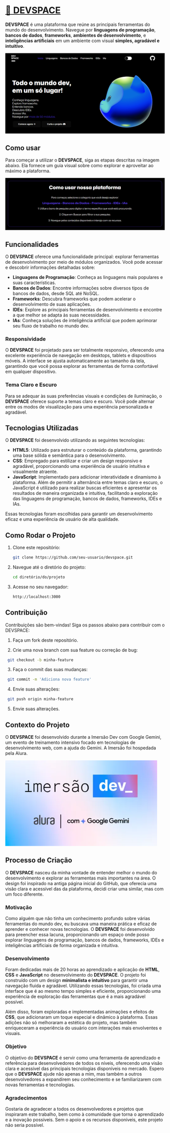 # [🌌 DEVSPACE](https://devspaceee.vercel.app)

**DEVSPACE** é uma plataforma que reúne as principais ferramentas do mundo do desenvolvimento. Navegue por **linguagens de programação**, **bancos de dados**, **frameworks**, **ambientes de desenvolvimento**, e **inteligências artificiais** em um ambiente com visual **simples, agradável e intuitivo**.

![DEVSPACE](assets/readme/readme.png)

## Como usar

Para começar a utilizar o **DEVSPACE**, siga as etapas descritas na imagem abaixo. Ela fornece um guia visual sobre como explorar e aproveitar ao máximo a plataforma.

![DEVSPACE](assets/readme/readme_2.png)

## Funcionalidades

O **DEVSPACE** oferece uma funcionalidade principal: explorar ferramentas de desenvolvimento por meio de módulos organizados. Você pode acessar e descobrir informações detalhadas sobre:

- **Linguagens de Programação**: Conheça as linguagens mais populares e suas características.
- **Bancos de Dados**: Encontre informações sobre diversos tipos de bancos de dados, desde SQL até NoSQL.
- **Frameworks**: Descubra frameworks que podem acelerar o desenvolvimento de suas aplicações.
- **IDEs**: Explore as principais ferramentas de desenvolvimento e encontre a que melhor se adapta às suas necessidades.
- **IAs**: Conheça soluções de inteligência artificial que podem aprimorar seu fluxo de trabalho no mundo dev.

### Responsividade

O **DEVSPACE** foi projetado para ser totalmente responsivo, oferecendo uma excelente experiência de navegação em desktops, tablets e dispositivos móveis. A interface se ajusta automaticamente ao tamanho da tela, garantindo que você possa explorar as ferramentas de forma confortável em qualquer dispositivo.

### Tema Claro e Escuro

Para se adequar às suas preferências visuais e condições de iluminação, o **DEVSPACE** oferece suporte a temas claro e escuro. Você pode alternar entre os modos de visualização para uma experiência personalizada e agradável.

## Tecnologias Utilizadas

O **DEVSPACE** foi desenvolvido utilizando as seguintes tecnologias:

- **HTML5**: Utilizado para estruturar o conteúdo da plataforma, garantindo uma base sólida e semântica para o desenvolvimento.
- **CSS**: Empregado para estilizar e criar um design responsivo e agradável, proporcionando uma experiência de usuário intuitiva e visualmente atraente.
- **JavaScript**: Implementado para adicionar interatividade e dinamismo à plataforma. Além de permitir a alternância entre temas claro e escuro, o JavaScript é utilizado para realizar buscas eficientes e apresentar os resultados de maneira organizada e intuitiva, facilitando a exploração das linguagens de programação, bancos de dados, frameworks, IDEs e IAs.

Essas tecnologias foram escolhidas para garantir um desenvolvimento eficaz e uma experiência de usuário de alta qualidade.

## Como Rodar o Projeto

1. Clone este repositório:

   ```bash
   git clone https://github.com/seu-usuario/devspace.git
   ```

2. Navegue até o diretório do projeto:

   ```bash
   cd diretório/do/projeto
   ```

3. Acesse no seu navegador:
   ```bash
   http://localhost:3000
   ```

## Contribuição

Contribuições são bem-vindas! Siga os passos abaixo para contribuir com o DEVSPACE:

1. Faça um fork deste repositório.

2. Crie uma nova branch com sua feature ou correção de bug:

```bash
 git checkout -b minha-feature
```

3. Faça o commit das suas mudanças:

```bash
 git commit -m 'Adiciona nova feature'
```

4. Envie suas alterações:

```bash
 git push origin minha-feature
```

5. Envie suas alterações.

## Contexto do Projeto

O **DEVSPACE** foi desenvolvido durante a Imersão Dev com Google Gemini, um evento de treinamento intensivo focado em tecnologias de desenvolvimento web, com a ajuda do Gemini. A Imersão foi hospedada pela Alura.

![DEVSPACE](assets/readme/imersao.webp)

## Processo de Criação

O **DEVSPACE** nasceu da minha vontade de entender melhor o mundo do desenvolvimento e explorar as ferramentas mais importantes na área. O design foi inspirado na antiga página inicial do GitHub, que oferecia uma visão clara e acessível das da plataforma, decidi criar uma similar, mas com um foco diferente.

### Motivação

Como alguém que não tinha um conhecimento profundo sobre várias ferramentas do mundo dev, eu buscava uma maneira prática e eficaz de aprender e conhecer novas tecnologias. O **DEVSPACE** foi desenvolvido para preencher essa lacuna, proporcionando um espaço onde posso explorar linguagens de programação, bancos de dados, frameworks, IDEs e inteligências artificiais de forma organizada e intuitiva.

### Desenvolvimento

Foram dedicadas mais de 20 horas ao aprendizado e aplicação de **HTML**, **CSS** e **JavaScript** no desenvolvimento do **DEVSPACE**. O projeto foi construído com um design **minimalista e intuitivo** para garantir uma navegação fluida e agradável. Utilizando essas tecnologias, foi criada uma interface que é ao mesmo tempo simples e eficiente, proporcionando uma experiência de exploração das ferramentas que é a mais agradável possível.

Além disso, foram exploradas e implementadas animações e efeitos de **CSS**, que adicionaram um toque especial e dinâmico à plataforma. Essas adições não só melhoraram a estética do projeto, mas também enriqueceram a experiência do usuário com interações mais envolventes e visuais.

### Objetivo

O objetivo do **DEVSPACE** é servir como uma ferramenta de aprendizado e referência para desenvolvedores de todos os níveis, oferecendo uma visão clara e acessível das principais tecnologias disponíveis no mercado. Espero que o **DEVSPACE** ajude não apenas a mim, mas também a outros desenvolvedores a expandirem seu conhecimento e se familiarizarem com novas ferramentas e tecnologias.

### Agradecimentos

Gostaria de agradecer a todos os desenvolvedores e projetos que inspiraram este trabalho, bem como à comunidade que torna o aprendizado e a inovação possíveis. Sem o apoio e os recursos disponíveis, este projeto não seria possível.
